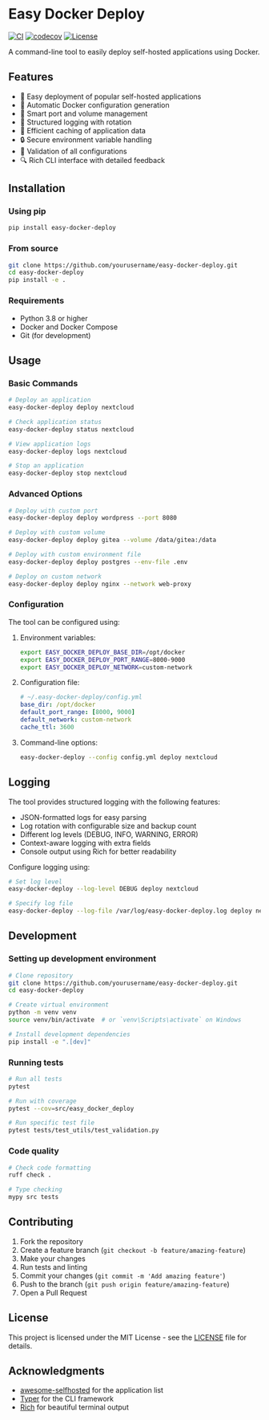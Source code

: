 # Easy Docker Deploy

[![CI](https://github.com/yourusername/easy-docker-deploy/actions/workflows/ci.yml/badge.svg)](https://github.com/yourusername/easy-docker-deploy/actions/workflows/ci.yml)
[![codecov](https://codecov.io/gh/yourusername/easy-docker-deploy/branch/main/graph/badge.svg)](https://codecov.io/gh/yourusername/easy-docker-deploy)
[![License](https://img.shields.io/github/license/yourusername/easy-docker-deploy)](https://github.com/yourusername/easy-docker-deploy/blob/main/LICENSE)

A command-line tool to easily deploy self-hosted applications using Docker.

## Features

- 🚀 Easy deployment of popular self-hosted applications
- 🐳 Automatic Docker configuration generation
- 🔄 Smart port and volume management
- 📝 Structured logging with rotation
- 💾 Efficient caching of application data
- 🔒 Secure environment variable handling
- 🎯 Validation of all configurations
- 🔍 Rich CLI interface with detailed feedback

## Installation

### Using pip

```bash
pip install easy-docker-deploy
```

### From source

```bash
git clone https://github.com/yourusername/easy-docker-deploy.git
cd easy-docker-deploy
pip install -e .
```

### Requirements

- Python 3.8 or higher
- Docker and Docker Compose
- Git (for development)

## Usage

### Basic Commands

```bash
# Deploy an application
easy-docker-deploy deploy nextcloud

# Check application status
easy-docker-deploy status nextcloud

# View application logs
easy-docker-deploy logs nextcloud

# Stop an application
easy-docker-deploy stop nextcloud
```

### Advanced Options

```bash
# Deploy with custom port
easy-docker-deploy deploy wordpress --port 8080

# Deploy with custom volume
easy-docker-deploy deploy gitea --volume /data/gitea:/data

# Deploy with custom environment file
easy-docker-deploy deploy postgres --env-file .env

# Deploy on custom network
easy-docker-deploy deploy nginx --network web-proxy
```

### Configuration

The tool can be configured using:

1. Environment variables:
   ```bash
   export EASY_DOCKER_DEPLOY_BASE_DIR=/opt/docker
   export EASY_DOCKER_DEPLOY_PORT_RANGE=8000-9000
   export EASY_DOCKER_DEPLOY_NETWORK=custom-network
   ```

2. Configuration file:
   ```yaml
   # ~/.easy-docker-deploy/config.yml
   base_dir: /opt/docker
   default_port_range: [8000, 9000]
   default_network: custom-network
   cache_ttl: 3600
   ```

3. Command-line options:
   ```bash
   easy-docker-deploy --config config.yml deploy nextcloud
   ```

## Logging

The tool provides structured logging with the following features:

- JSON-formatted logs for easy parsing
- Log rotation with configurable size and backup count
- Different log levels (DEBUG, INFO, WARNING, ERROR)
- Context-aware logging with extra fields
- Console output using Rich for better readability

Configure logging using:

```bash
# Set log level
easy-docker-deploy --log-level DEBUG deploy nextcloud

# Specify log file
easy-docker-deploy --log-file /var/log/easy-docker-deploy.log deploy nextcloud
```

## Development

### Setting up development environment

```bash
# Clone repository
git clone https://github.com/yourusername/easy-docker-deploy.git
cd easy-docker-deploy

# Create virtual environment
python -m venv venv
source venv/bin/activate  # or `venv\Scripts\activate` on Windows

# Install development dependencies
pip install -e ".[dev]"
```

### Running tests

```bash
# Run all tests
pytest

# Run with coverage
pytest --cov=src/easy_docker_deploy

# Run specific test file
pytest tests/test_utils/test_validation.py
```

### Code quality

```bash
# Check code formatting
ruff check .

# Type checking
mypy src tests
```

## Contributing

1. Fork the repository
2. Create a feature branch (`git checkout -b feature/amazing-feature`)
3. Make your changes
4. Run tests and linting
5. Commit your changes (`git commit -m 'Add amazing feature'`)
6. Push to the branch (`git push origin feature/amazing-feature`)
7. Open a Pull Request

## License

This project is licensed under the MIT License - see the [LICENSE](LICENSE) file for details.

## Acknowledgments

- [awesome-selfhosted](https://github.com/awesome-selfhosted/awesome-selfhosted) for the application list
- [Typer](https://typer.tiangolo.com/) for the CLI framework
- [Rich](https://rich.readthedocs.io/) for beautiful terminal output 
